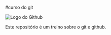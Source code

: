 #curso do git

![Logo do Github](https://images.ctfassets.net/wfutmusr1t3h/2sX2KYqfnGuZTqWIDUUdEI/5e36aaaab860a3bd4e026fa52d597d87/og-image-24.jpg)

Este repositório é um treino sobre o git e github.


